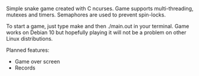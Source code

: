 Simple snake game created with C ncurses.
Game supports multi-threading, mutexes and timers.
Semaphores are used to prevent spin-locks.

To start a game, just type make and then ./main.out in your terminal.
Game works on Debian 10 but hopefully playing it will not be a problem on other Linux distributions.

Planned features:
  - Game over screen
  - Records
